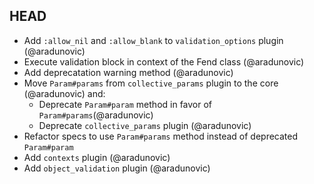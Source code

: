 ## HEAD

* Add `:allow_nil` and `:allow_blank` to `validation_options` plugin (@aradunovic)
* Execute validation block in context of the Fend class (@aradunovic)
* Add deprecatation warning method (@aradunovic)
* Move `Param#params` from `collective_params` plugin to the core (@aradunovic) and:
    * Deprecate `Param#param` method in favor of `Param#params`(@aradunovic)
    * Deprecate `collective_params` plugin (@aradunovic)
* Refactor specs to use `Param#params` method instead of deprecated `Param#param`
* Add `contexts` plugin (@aradunovic)
* Add `object_validation` plugin (@aradunovic)

